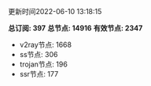 更新时间2022-06-10 13:18:15

**总订阅: 397**
**总节点: 14916**
**有效节点: 2347**
- v2ray节点: 1668
- ss节点: 306
- trojan节点: 196
- ssr节点: 177

